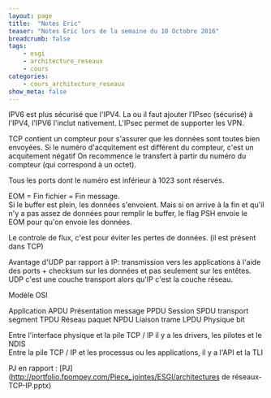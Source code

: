 ```yaml
---
layout: page
title:  "Notes Eric"
teaser: "Notes Eric lors de la semaine du 10 Octobre 2016"
breadcrumb: false
tags:
    - esgi
    - architecture_reseaux
    - cours
categories:
    - cours_architecture_reseaux
show_meta: false
---
```


IPV6 est plus sécurisé que l'IPV4.
La ou il faut ajouter l'IPsec (sécurisé) à l'IPV4, l'IPV6 l'inclut nativement.
L'IPsec permet de supporter les VPN.


TCP contient un compteur pour s'assurer que les données sont toutes bien envoyées.
Si le numéro d'acquitement est différent du compteur, c'est un acquitement négatif
On recommence le transfert à partir du numéro du compteur (qui correspond à un octet).


Tous les ports dont le numéro est inférieur à 1023 sont réservés.


EOM = Fin fichier = Fin message.  
Si le buffer est plein, les données s'envoient. Mais si on arrive à la fin et qu'il n'y a pas assez de données pour remplir le buffer, le flag PSH envoie le EOM pour qu'on envoie les données.


Le controle de flux, c'est pour éviter les pertes de données. (il est présent dans TCP)


Avantage d'UDP par rapport à IP:
transmission vers les applications à l'aide des ports + checksum sur les données et pas seulement sur les entêtes.
UDP c'est une couche transport alors qu'IP c'est la couche réseau.



Modèle OSI  

Application                       APDU
Présentation        message       PPDU
Session                           SPDU
transport           segment       TPDU
Réseau              paquet        NPDU
Liaison             trame         LPDU
Physique            bit



Entre l'interface physique et la pile TCP / IP il y a les drivers, les pilotes et le NDIS  
Entre la pile TCP / IP et les processus ou les applications, il y a l'API et la TLI  

PJ en rapport : [PJ](http://portfolio.fpompey.com/Piece_jointes/ESGI/architectures de réseaux-TCP-IP.pptx)
